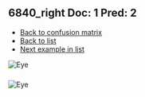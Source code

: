 ## 6840_right Doc: 1 Pred: 2
- [Back to confusion matrix](https://github.com/juliandewit/kaggle_retinopathy/blob/master/matrix.md)
- [Back to list](https://github.com/juliandewit/kaggle_retinopathy/blob/master/lists/12/list.md)
- [Next example in list](https://github.com/juliandewit/kaggle_retinopathy/blob/master/lists/12/69/6927_right.md)

![Eye](https://retinopaty.blob.core.windows.net/size1024/6840_right_1.jpeg)

### 

![Eye]()

